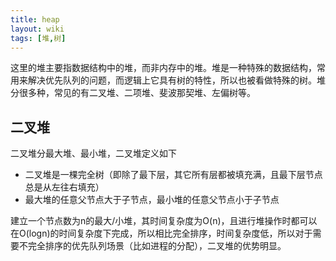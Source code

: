 ```yaml
---
title: heap
layout: wiki
tags: [堆,树]
---
```


这里的堆主要指数据结构中的堆，而非内存中的堆。堆是一种特殊的数据结构，常用来解决优先队列的问题，而逻辑上它具有树的特性，所以也被看做特殊的树。堆分很多种，常见的有二叉堆、二项堆、斐波那契堆、左偏树等。

## 二叉堆

二叉堆分最大堆、最小堆，二叉堆定义如下

* 二叉堆是一棵完全树（即除了最下层，其它所有层都被填充满，且最下层节点总是从左往右填充）
* 最大堆的任意父节点大于子节点，最小堆的任意父节点小于子节点

建立一个节点数为n的最大/小堆，其时间复杂度为O(n)，且进行堆操作时都可以在O(logn)的时间复杂度下完成，所以相比完全排序，时间复杂度低，所以对于需要不完全排序的优先队列场景（比如进程的分配），二叉堆的优势明显。
